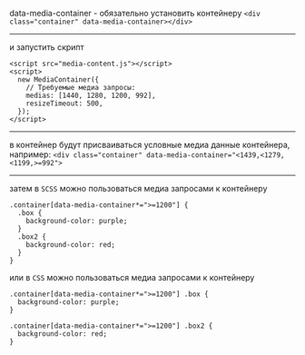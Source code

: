 data-media-container - обязательно установить контейнеру 
`<div class="container" data-media-container></div>`

***

и запустить скрипт 
```
<script src="media-content.js"></script>
<script>
  new MediaContainer({
    // Требуемые медиа запросы:
    medias: [1440, 1280, 1200, 992],
    resizeTimeout: 500,
  });
</script>
```

***

в контейнер будут присваиваться условные медиа данные контейнера, например: 
`<div class="container" data-media-container="<1439,<1279,<1199,>=992">`
***
затем в `SCSS` можно пользоваться медиа запросами к контейнеру 
```
.container[data-media-container*=">=1200"] {
  .box {
    background-color: purple;
  }
  .box2 {
    background-color: red;
  }
}
```

или в `CSS` можно пользоваться медиа запросами к контейнеру 
```
.container[data-media-container*=">=1200"] .box {
  background-color: purple;
}
  
.container[data-media-container*=">=1200"] .box2 {
  background-color: red;
}
```